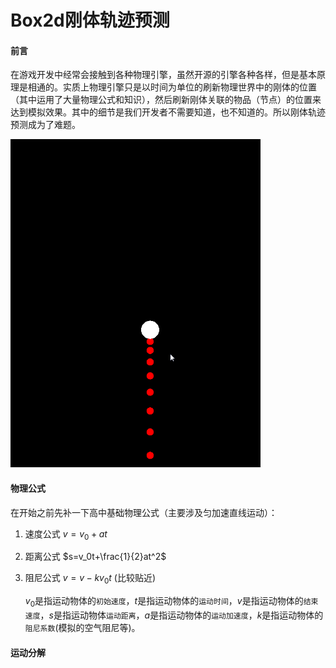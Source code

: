 <script type="text/javascript" src="http://cdn.mathjax.org/mathjax/latest/MathJax.js?config=default"></script>

# Box2d刚体轨迹预测

#### 前言

在游戏开发中经常会接触到各种物理引擎，虽然开源的引擎各种各样，但是基本原理是相通的。实质上物理引擎只是以时间为单位的刷新物理世界中的刚体的位置（其中运用了大量物理公式和知识），然后刷新刚体关联的物品（节点）的位置来达到模拟效果。其中的细节是我们开发者不需要知道，也不知道的。所以刚体轨迹预测成为了难题。

![效果](效果.gif)

#### 物理公式

在开始之前先补一下高中基础物理公式（主要涉及匀加速直线运动）：

1. 速度公式  $v=v_0+at$

2. 距离公式  $s=v_0t+\frac{1}{2}at^2$

3. 阻尼公式 $v=v-kv_0t$ (比较贴近)

   $v_0$是指运动物体的`初始速度`，$t$是指运动物体的`运动时间`，$v$是指运动物体的`结束速度`，$s$是指运动物体`运动距离`，$a$是指运动物体的`运动加速度`，$k$是指运动物体的`阻尼系数`(模拟的空气阻尼等)。

#### 运动分解



